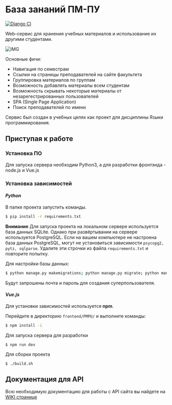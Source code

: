 # База зананий ПМ-ПУ

[![Django CI](https://github.com/PMPUlecture/PMPUlecture/actions/workflows/django.yml/badge.svg?branch=for_deploy&event=push)](https://github.com/PMPUlecture/PMPUlecture/actions/workflows/django.yml)

Web-сервис для хранения учебных материалов и использование их другими студентами. 

![IMG](https://i.imgur.com/H0Xwh0E.png)

Основные фичи: 
- Навигация по семестрам
- Ссылки на страницы преподавателей на сайте факультета
- Группировка материалов по группам
- Возможность добавлять материалы всем студентам
- Возможность скрывать некоторые материалы от незарегестрированных пользователей 
- SPA (Single Page Application)
- Поиск преподавателей по имени

Сервис был создан в учебных целях как проект для дисциплины Языки программирования.

## Приступая к работе

### Установка ПО

Для запуска сервера необходим Python3, а для разработки фронтэнда - node.js и Vue.js
 
### Установка зависимостей

#### *Python*

В папке проекта запустить команды.

```bash
$ pip install -r requirements.txt
```
**Внимание** Для запуска проекта на локальном сервере используется база данных SQLite. Однако при развёртывании на сервере используется PostgreSQL. Если на вашем компьютере не настроена база данных PostgreSQL, могут не установиться зависимости `psycopg2, pytz, sqlparse`. Удалите эти строчки из файла `requirements.txt` и повторите попытку.

Для настройки базы данных:

```bash
$ python manage.py makemigrations; python manage.py migrate; python manage.py createsuperuser 
```

Будут запрошены почта и пароль для создания суперпользователя.

#### *Vue.js*

Для установки зависимостей используется **npm**.

Перейдите в директорию `frontend/PMPU/` и выполните команды: 

```bash
$ npm install -i
```
Для запуска сервера для разработки 
```
$ npm run dev
```

Для сборки проекта 

```
$ ./build.sh
```
 
## Документация для API

Всю необходимую документацию для работы с API сайта вы найдете на [WIKI странице](https://github.com/PMPUlecture/PMPUlecture/wiki/API)
